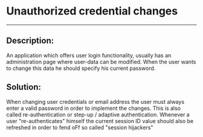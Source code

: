 # Unauthorized credential changes
-------

## Description:

An application which offers user login functionality, usually has an administration page
where user-data can be modified. When the user wants to change this data he should
specify his current password.

## Solution:

When changing user credentials or email address the user must always enter a valid
password in order to implement the changes. This is also called re-authentication or
step-up / adaptive authentication. Whenever a user "re-authenticates" himself the current
session ID value should also be refreshed in order to fend oFf so called "session hijackers"
